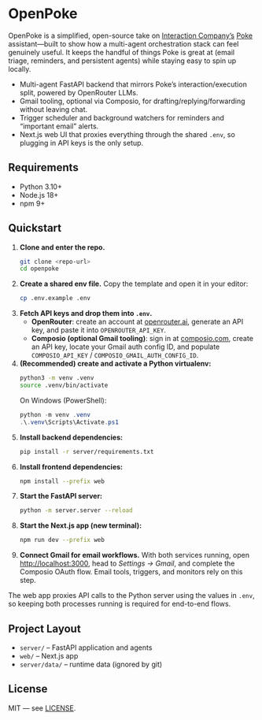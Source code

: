 # OpenPoke

OpenPoke is a simplified, open-source take on [Interaction Company’s](https://interaction.co/about) [Poke](https://poke.com/) assistant—built to show how a multi-agent orchestration stack can feel genuinely useful. It keeps the handful of things Poke is great at (email triage, reminders, and persistent agents) while staying easy to spin up locally.

- Multi-agent FastAPI backend that mirrors Poke’s interaction/execution split, powered by OpenRouter LLMs.
- Gmail tooling, optional via Composio, for drafting/replying/forwarding without leaving chat.
- Trigger scheduler and background watchers for reminders and “important email” alerts.
- Next.js web UI that proxies everything through the shared `.env`, so plugging in API keys is the only setup.

## Requirements
- Python 3.10+
- Node.js 18+
- npm 9+

## Quickstart
1. **Clone and enter the repo.**
   ```bash
   git clone <repo-url>
   cd openpoke
   ```
2. **Create a shared env file.** Copy the template and open it in your editor:
   ```bash
   cp .env.example .env
   ```
3. **Fetch API keys and drop them into `.env`.**
   - **OpenRouter**: create an account at [openrouter.ai](https://openrouter.ai/), generate an API key, and paste it into `OPENROUTER_API_KEY`.
   - **Composio (optional Gmail tooling)**: sign in at [composio.com](https://www.composio.com/), create an API key, locate your Gmail auth config ID, and populate `COMPOSIO_API_KEY` / `COMPOSIO_GMAIL_AUTH_CONFIG_ID`.
4. **(Recommended) create and activate a Python virtualenv:**
   ```bash
   python3 -m venv .venv
   source .venv/bin/activate
   ```
   On Windows (PowerShell):
   ```powershell
   python -m venv .venv
   .\.venv\Scripts\Activate.ps1
   ```
5. **Install backend dependencies:**
   ```bash
   pip install -r server/requirements.txt
   ```
6. **Install frontend dependencies:**
   ```bash
   npm install --prefix web
   ```
7. **Start the FastAPI server:**
   ```bash
   python -m server.server --reload
   ```
8. **Start the Next.js app (new terminal):**
   ```bash
   npm run dev --prefix web
   ```
9. **Connect Gmail for email workflows.** With both services running, open [http://localhost:3000](http://localhost:3000), head to *Settings → Gmail*, and complete the Composio OAuth flow. Email tools, triggers, and monitors rely on this step.

The web app proxies API calls to the Python server using the values in `.env`, so keeping both processes running is required for end-to-end flows.

## Project Layout
- `server/` – FastAPI application and agents
- `web/` – Next.js app
- `server/data/` – runtime data (ignored by git)

## License
MIT — see [LICENSE](LICENSE).
